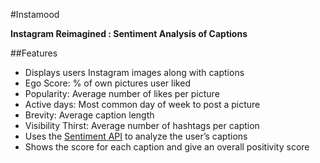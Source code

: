 #Instamood

**Instagram Reimagined : Sentiment Analysis of Captions**

##Features
- Displays users Instagram images along with captions
- Ego Score: % of own pictures user liked
- Popularity: Average number of likes per picture
- Active days: Most common day of week to post a picture
- Brevity: Average caption length
- Visibility Thirst: Average number of hashtags per caption
- Uses the [Sentiment API](https://market.mashape.com/vivekn/sentiment-3) to analyze the user’s captions
- Shows the score for each caption and give an overall positivity score
